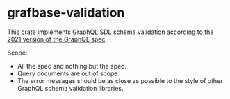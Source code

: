 # grafbase-validation

This crate implements GraphQL SDL schema validation according to the [2021
version of the GraphQL spec](http://spec.graphql.org/October2021/).

Scope:

- All the spec and nothing but the spec.
- Query documents are out of scope.
- The error messages should be as close as possible to the style of other
  GraphQL schema validation libraries.
